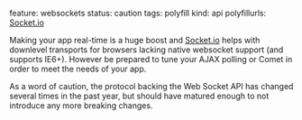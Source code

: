 feature: websockets
status: caution
tags: polyfill 
kind: api
polyfillurls: [Socket.io](http://socket.io/)

Making your app real-time is a huge boost and [Socket.io](http://socket.io/) helps with downlevel transports for browsers lacking native websocket support (and supports IE6+). However be prepared to tune your AJAX polling or Comet in order to meet the needs of your app.

As a word of caution, the protocol backing the Web Socket API has changed several times in the past year, but should have matured enough to not introduce any more breaking changes.
